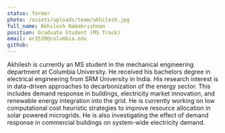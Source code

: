 ```yaml
---
status: former
photo: /assets/uploads/team/akhilesh.jpg
full_name: Akhilesh Ramakrishnan
position: Graduate Student (MS Track)
email: ar3539@columbia.edu
github:
---
```

Akhilesh is currently an MS student in the mechanical engineering department at Columbia University. He received his bachelors degree in electrical engineering from SRM University in India. His research interest is in data-driven approaches to decarbonization of the energy sector. This includes demand response in buildings, electricity market innovation, and renewable energy integration into the grid. He is currently working on low computational cost heuristic strategies to improve resource allocation in solar powered microgrids. He is also investigating the effect of demand response in commercial buildings on system-wide electricity demand. 






